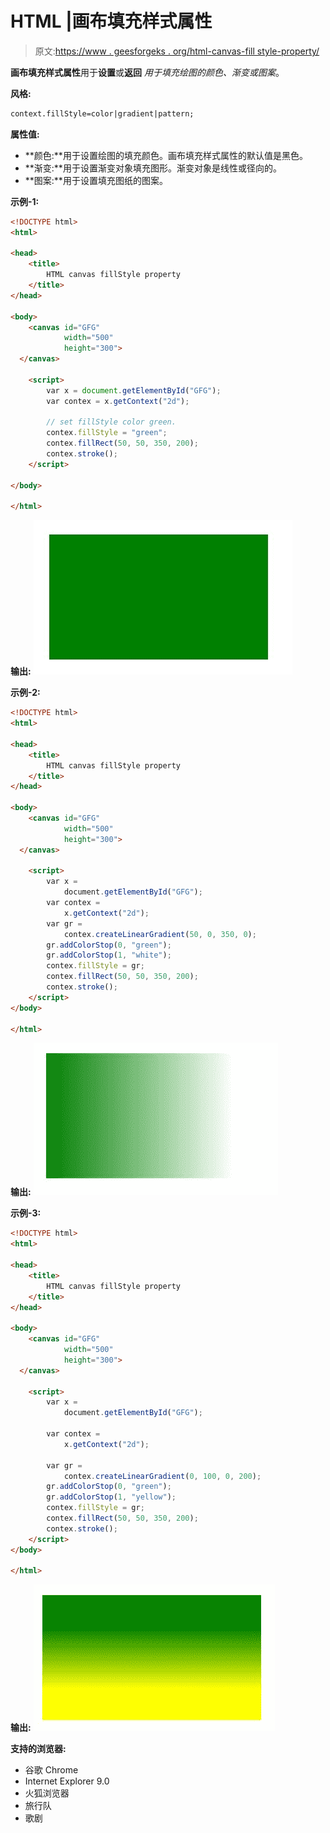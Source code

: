 # HTML |画布填充样式属性

> 原文:[https://www . geesforgeks . org/html-canvas-fill style-property/](https://www.geeksforgeeks.org/html-canvas-fillstyle-property/)

**画布填充样式属性**用于**设置**或**返回** *用于填充绘图的颜色、渐变或图案*。

**风格:**

```html
context.fillStyle=color|gradient|pattern;
```

**属性值:**

*   **颜色:**用于设置绘图的填充颜色。画布填充样式属性的默认值是黑色。
*   **渐变:**用于设置渐变对象填充图形。渐变对象是线性或径向的。
*   **图案:**用于设置填充图纸的图案。

**示例-1:**

```html
<!DOCTYPE html>
<html>

<head>
    <title>
        HTML canvas fillStyle property
    </title>
</head>

<body>
    <canvas id="GFG" 
            width="500" 
            height="300">
  </canvas>

    <script>
        var x = document.getElementById("GFG");
        var contex = x.getContext("2d");

        // set fillStyle color green.
        contex.fillStyle = "green";
        contex.fillRect(50, 50, 350, 200);
        contex.stroke();
    </script>

</body>

</html>
```

**输出:**
![](img/d9cb8e663570a38b82aa837a5620d205.png)

**示例-2:**

```html
<!DOCTYPE html>
<html>

<head>
    <title>
        HTML canvas fillStyle property
    </title>
</head>

<body>
    <canvas id="GFG" 
            width="500"
            height="300">
  </canvas>

    <script>
        var x = 
            document.getElementById("GFG");
        var contex = 
            x.getContext("2d");
        var gr = 
            contex.createLinearGradient(50, 0, 350, 0);
        gr.addColorStop(0, "green");
        gr.addColorStop(1, "white");
        contex.fillStyle = gr;
        contex.fillRect(50, 50, 350, 200);
        contex.stroke();
    </script>
</body>

</html>
```

**输出:**
![](img/8f201f34e9fb6a168a33ffe64eccf7a9.png)

**示例-3:**

```html
<!DOCTYPE html>
<html>

<head>
    <title>
        HTML canvas fillStyle property
    </title>
</head>

<body>
    <canvas id="GFG"
            width="500"
            height="300">
  </canvas>

    <script>
        var x = 
            document.getElementById("GFG");

        var contex =
            x.getContext("2d");

        var gr =
            contex.createLinearGradient(0, 100, 0, 200);
        gr.addColorStop(0, "green");
        gr.addColorStop(1, "yellow");
        contex.fillStyle = gr;
        contex.fillRect(50, 50, 350, 200);
        contex.stroke();
    </script>
</body>

</html>
```

**输出:**
![](img/10de8978c7f25c9e6f89fad081fe4e6a.png)

**支持的浏览器:**

*   谷歌 Chrome
*   Internet Explorer 9.0
*   火狐浏览器
*   旅行队
*   歌剧